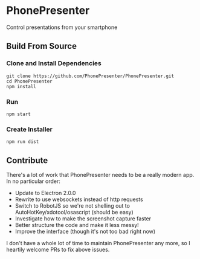 # PhonePresenter
Control presentations from your smartphone

## Build From Source

### Clone and Install Dependencies
```
git clone https://github.com/PhonePresenter/PhonePresenter.git
cd PhonePresenter
npm install
```

### Run
```
npm start
```

### Create Installer
```
npm run dist
```

## Contribute
There's a lot of work that PhonePresenter needs to be a really modern app.  In no particular order:

- Update to Electron 2.0.0
- Rewrite to use websockets instead of http requests
- Switch to RobotJS so we're not shelling out to AutoHotKey/xdotool/osascript (should be easy)
- Investigate how to make the screenshot capture faster
- Better structure the code and make it less messy!
- Improve the interface (though it's not too bad right now)

I don't have a whole lot of time to maintain PhonePresenter any more, so I heartily welcome PRs to fix above issues.
